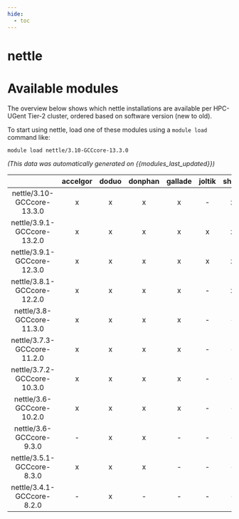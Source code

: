 ```yaml
---
hide:
  - toc
---
```


nettle
======

# Available modules


The overview below shows which nettle installations are available per HPC-UGent Tier-2 cluster, ordered based on software version (new to old).

To start using nettle, load one of these modules using a `module load` command like:

```shell
module load nettle/3.10-GCCcore-13.3.0
```

*(This data was automatically generated on {{modules_last_updated}})*  

| |accelgor|doduo|donphan|gallade|joltik|shinx|skitty|
| :---: | :---: | :---: | :---: | :---: | :---: | :---: | :---: |
|nettle/3.10-GCCcore-13.3.0|x|x|x|x|-|x|x|
|nettle/3.9.1-GCCcore-13.2.0|x|x|x|x|x|x|x|
|nettle/3.9.1-GCCcore-12.3.0|x|x|x|x|x|x|x|
|nettle/3.8.1-GCCcore-12.2.0|x|x|x|x|-|x|-|
|nettle/3.8-GCCcore-11.3.0|x|x|x|x|-|-|-|
|nettle/3.7.3-GCCcore-11.2.0|x|x|x|x|-|-|-|
|nettle/3.7.2-GCCcore-10.3.0|x|x|x|x|-|-|-|
|nettle/3.6-GCCcore-10.2.0|x|x|x|x|-|-|-|
|nettle/3.6-GCCcore-9.3.0|-|x|x|-|-|-|-|
|nettle/3.5.1-GCCcore-8.3.0|x|x|x|-|-|-|-|
|nettle/3.4.1-GCCcore-8.2.0|-|x|-|-|-|-|-|
